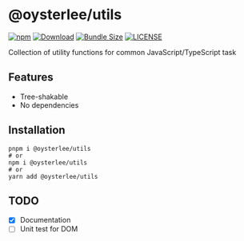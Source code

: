# @oysterlee/utils
[![npm](https://img.shields.io/npm/v/@oysterlee/utils)](https://www.npmjs.com/package/@oysterlee/utils)
[![Download](https://img.shields.io/npm/dw/@oysterlee/utils)](https://www.npmjs.com/package/@oysterlee/utils)
[![Bundle Size](https://img.shields.io/bundlephobia/min/@oysterlee/utils)](https://www.npmjs.com/package/@oysterlee/utils)
[![LICENSE](https://img.shields.io/github/license/OysterD3/utils)](https://github.com/OysterD3/utils)

Collection of utility functions for common JavaScript/TypeScript task

## Features
- Tree-shakable
- No dependencies

## Installation
```shell
pnpm i @oysterlee/utils
# or
npm i @oysterlee/utils
# or
yarn add @oysterlee/utils
```


## TODO
- [x] Documentation
- [ ] Unit test for DOM
